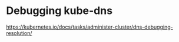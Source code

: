 # Debugging kube-dns


https://kubernetes.io/docs/tasks/administer-cluster/dns-debugging-resolution/